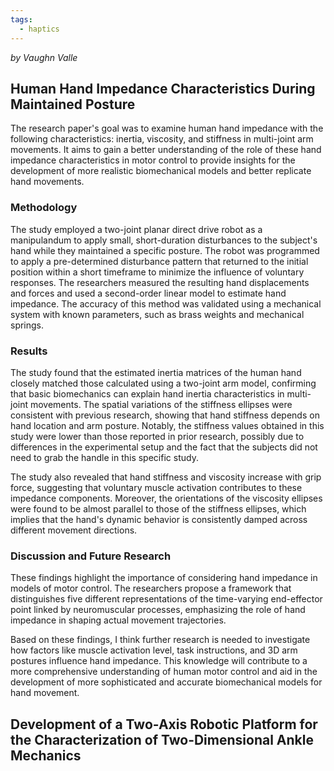 ```yaml
---
tags:
  - haptics
---
```

_by Vaughn Valle_

## Human Hand Impedance Characteristics During Maintained Posture

The research paper's goal was to examine human hand impedance with the following characteristics: inertia, viscosity, and stiffness in multi-joint arm movements. It aims to gain a better understanding of the role of these hand impedance characteristics in motor control to provide insights for the development of more realistic biomechanical models and better replicate hand movements.

### Methodology
The study employed a two-joint planar direct drive robot as a manipulandum to apply small, short-duration disturbances to the subject's hand while they maintained a specific posture. The robot was programmed to apply a pre-determined disturbance pattern that returned to the initial position within a short timeframe to minimize the influence of voluntary responses. The researchers measured the resulting hand displacements and forces and used a second-order linear model to estimate hand impedance. The accuracy of this method was validated using a mechanical system with known parameters, such as brass weights and mechanical springs.

### Results
The study found that the estimated inertia matrices of the human hand closely matched those calculated using a two-joint arm model, confirming that basic biomechanics can explain hand inertia characteristics in multi-joint movements. The spatial variations of the stiffness ellipses were consistent with previous research, showing that hand stiffness depends on hand location and arm posture. Notably, the stiffness values obtained in this study were lower than those reported in prior research, possibly due to differences in the experimental setup and the fact that the subjects did not need to grab the handle in this specific study.

The study also revealed that hand stiffness and viscosity increase with grip force, suggesting that voluntary muscle activation contributes to these impedance components. Moreover, the orientations of the viscosity ellipses were found to be almost parallel to those of the stiffness ellipses, which implies that the hand's dynamic behavior is consistently damped across different movement directions.

### Discussion and Future Research
These findings highlight the importance of considering hand impedance in models of motor control. The researchers propose a framework that distinguishes five different representations of the time-varying end-effector point linked by neuromuscular processes, emphasizing the role of hand impedance in shaping actual movement trajectories.

Based on these findings, I think further research is needed to investigate how factors like muscle activation level, task instructions, and 3D arm postures influence hand impedance. This knowledge will contribute to a more comprehensive understanding of human motor control and aid in the development of more sophisticated and accurate biomechanical models for hand movement.

## Development of a Two-Axis Robotic Platform for the Characterization of Two-Dimensional Ankle Mechanics



